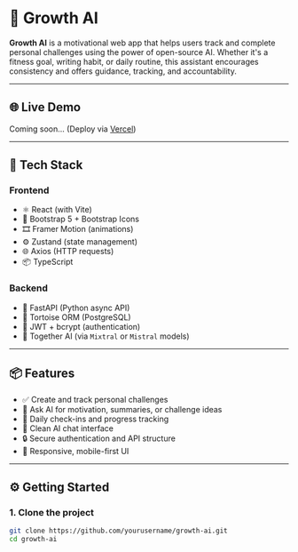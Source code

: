 # 🌱 Growth AI

**Growth AI** is a motivational web app that helps users track and complete personal challenges using the power of open-source AI. Whether it's a fitness goal, writing habit, or daily routine, this assistant encourages consistency and offers guidance, tracking, and accountability.

---

## 🌐 Live Demo

Coming soon... (Deploy via [Vercel](https://growthai.netlify.app))

---

## 🚀 Tech Stack

### Frontend

-   ⚛️ React (with Vite)
-   🎨 Bootstrap 5 + Bootstrap Icons
-   🎞️ Framer Motion (animations)
-   ⚙️ Zustand (state management)
-   🌐 Axios (HTTP requests)
-   📦 TypeScript

### Backend

-   🐍 FastAPI (Python async API)
-   🐢 Tortoise ORM (PostgreSQL)
-   🔐 JWT + bcrypt (authentication)
-   🧠 Together AI (via `Mixtral` or `Mistral` models)

---

## 📦 Features

-   ✅ Create and track personal challenges
-   🧠 Ask AI for motivation, summaries, or challenge ideas
-   📅 Daily check-ins and progress tracking
-   💬 Clean AI chat interface
-   🔒 Secure authentication and API structure
-   📱 Responsive, mobile-first UI

---

## ⚙️ Getting Started

### 1. Clone the project

```bash
git clone https://github.com/yourusername/growth-ai.git
cd growth-ai
```
